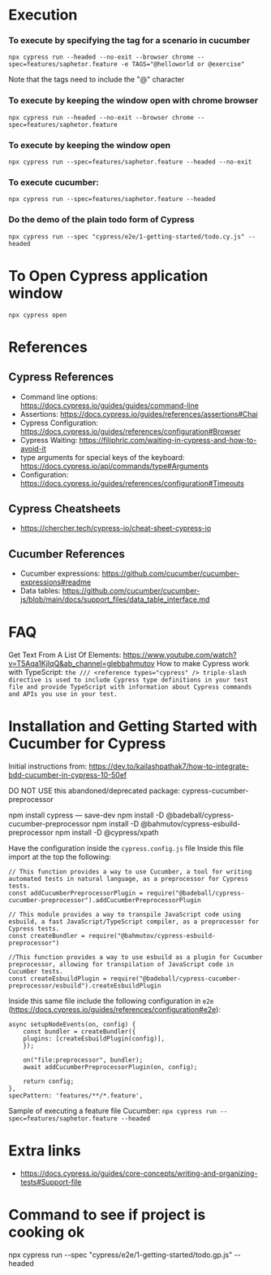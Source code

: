 # Execution
### To execute by specifying the tag for a scenario in cucumber

    npx cypress run --headed --no-exit --browser chrome --spec=features/saphetor.feature -e TAGS="@helloworld or @exercise"

Note that the tags need to include the "@" character

### To execute by keeping the window open with chrome browser

    npx cypress run --headed --no-exit --browser chrome --spec=features/saphetor.feature


### To execute by keeping the window open

    npx cypress run --spec=features/saphetor.feature --headed --no-exit

### To execute cucumber:

    npx cypress run --spec=features/saphetor.feature --headed

### Do the demo of the plain todo form of Cypress  
        
    npx cypress run --spec "cypress/e2e/1-getting-started/todo.cy.js" --headed

# To Open Cypress application window

    npx cypress open

# References
## Cypress References
- Command line options: https://docs.cypress.io/guides/guides/command-line
- Assertions: https://docs.cypress.io/guides/references/assertions#Chai
- Cypress Configuration: https://docs.cypress.io/guides/references/configuration#Browser
- Cypress Waiting: https://filiphric.com/waiting-in-cypress-and-how-to-avoid-it
- type arguments for special keys of the keyboard: https://docs.cypress.io/api/commands/type#Arguments
- Configuration: https://docs.cypress.io/guides/references/configuration#Timeouts

## Cypress Cheatsheets
- https://chercher.tech/cypress-io/cheat-sheet-cypress-io

## Cucumber References
- Cucumber expressions: https://github.com/cucumber/cucumber-expressions#readme
- Data tables: https://github.com/cucumber/cucumber-js/blob/main/docs/support_files/data_table_interface.md

# FAQ
Get Text From A List Of Elements: https://www.youtube.com/watch?v=T5Aqa1KjIqQ&ab_channel=glebbahmutov
How to make Cypress work with TypeScript: `the /// <reference types="cypress" /> triple-slash directive is used to include Cypress type definitions in your test file and provide TypeScript with information about Cypress commands and APIs you use in your test.`

# Installation and Getting Started with Cucumber for Cypress
Initial instructions from: https://dev.to/kailashpathak7/how-to-integrate-bdd-cucumber-in-cypress-10-50ef

DO NOT USE this abandoned/deprecated package: cypress-cucumber-preprocessor

npm install cypress — save-dev
npm install -D @badeball/cypress-cucumber-preprocessor
npm install -D @bahmutov/cypress-esbuild-preprocessor
npm install -D @cypress/xpath

Have the configuration inside the `cypress.config.js` file
Inside this file import at the top the following:

    // This function provides a way to use Cucumber, a tool for writing automated tests in natural language, as a preprocessor for Cypress tests.
    const addCucumberPreprocessorPlugin = require("@badeball/cypress-cucumber-preprocessor").addCucumberPreprocessorPlugin

    // This module provides a way to transpile JavaScript code using esbuild, a fast JavaScript/TypeScript compiler, as a preprocessor for Cypress tests.
    const createBundler = require("@bahmutov/cypress-esbuild-preprocessor")

    //This function provides a way to use esbuild as a plugin for Cucumber preprocessor, allowing for transpilation of JavaScript code in Cucumber tests.
    const createEsbuildPlugin = require("@badeball/cypress-cucumber-preprocessor/esbuild").createEsbuildPlugin


Inside this same file include the following configuration in `e2e` (https://docs.cypress.io/guides/references/configuration#e2e):

    async setupNodeEvents(on, config) {
        const bundler = createBundler({
        plugins: [createEsbuildPlugin(config)],
        });

        on("file:preprocessor", bundler);
        await addCucumberPreprocessorPlugin(on, config);

        return config;
    },
    specPattern: 'features/**/*.feature',

Sample of executing a feature file Cucumber: `npx cypress run --spec=features/saphetor.feature --headed`


# Extra links
- https://docs.cypress.io/guides/core-concepts/writing-and-organizing-tests#Support-file

# Command to see if project is cooking ok
npx cypress run --spec "cypress/e2e/1-getting-started/todo.gp.js" --headed
